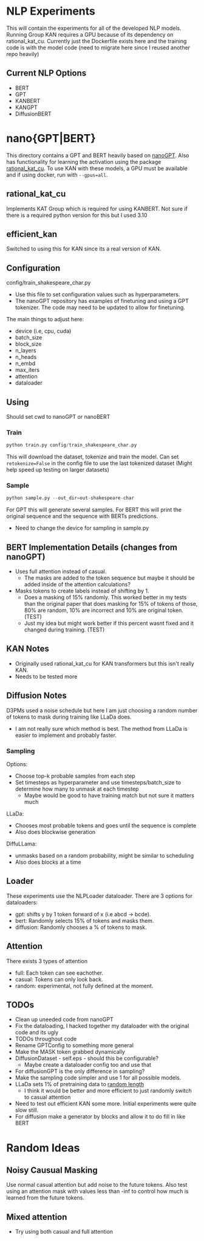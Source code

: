 # NLP Experiments
This will contain the experiments for all of the developed NLP models. Running Group KAN requires a GPU because of its dependency on rational_kat_cu. Currently just the Dockerfile exists here and the training code is with the model code (need to migrate here since I reused another repo heavily)

## Current NLP Options
* BERT
* GPT
* KANBERT
* KANGPT
* DiffusionBERT

# nano{GPT|BERT}
This directory contains a GPT and BERT heavily based on [nanoGPT](https://github.com/karpathy/nanoGPT). Also has functionality for learning the activation using the package [rational_kat_cu](https://github.com/Adamdad/rational_kat_cu). To use KAN with these models, a GPU must be available and if using docker, run with `--gpus=all`.


## rational_kat_cu
Implements KAT Group which is required for using KANBERT. Not sure if there is a required python version for this but I used 3.10

## efficient_kan
Switched to using this for KAN since its a real version of KAN.


## Configuration
config/train_shakespeare_char.py
* Use this file to set configuration values such as hyperparameters.
* The nanoGPT repository has examples of finetuning and using a GPT tokenizer. The code may need to be updated to allow for finetuning.

The main things to adjust here:
* device (i.e, cpu, cuda)
* batch_size
* block_size
* n_layers
* n_heads
* n_embd
* max_iters
* attention
* dataloader


## Using
Should set cwd to nanoGPT or nanoBERT
### Train
```python
python train.py config/train_shakespeare_char.py
```
This will download the dataset, tokenize and train the model. Can set `retokenize=False` in the config file to use the last tokenized dataset (Might help speed up testing on larger datasets)

### Sample
```python
python sample.py --out_dir=out-shakespeare-char
```
For GPT this will generate several samples. For BERT this will print the original sequence and the sequence with BERTs predictions.
* Need to change the device for sampling in sample.py


## BERT Implementation Details (changes from nanoGPT)
* Uses full attention instead of casual.
    - The masks are added to the token sequence but maybe it should be added inside of the attention calculations?
* Masks tokens to create labels instead of shifting by 1.
    - Does a masking of 15% randomly. This worked better in my tests than the original paper that does masking for 15% of tokens of those, 80% are random, 10% are incorrect and 10% are original token. (TEST)
    * Just my idea but might work better if this percent wasnt fixed and it changed during training. (TEST)

## KAN Notes
* Originally used rational_kat_cu for KAN transformers but this isn't really KAN.
* Needs to be tested more

## Diffusion Notes
D3PMs used a noise schedule but here I am just choosing a random number of tokens to mask during training like LLaDa does.
* I am not really sure which method is best. The method from LLaDa is easier to implement and probably faster.
### Sampling
Options:
* Choose top-k probable samples from each step
* Set timesteps as hyperparameter and use timesteps/batch_size to determine how many to unmask at each timestep
    - Maybe would be good to have training match but not sure it matters much

LLaDa:
- Chooses most probable tokens and goes until the sequence is complete
- Also does blockwise generation

DiffuLLama:
* unmasks based on a random probability, might be similar to scheduling
* Also does blocks at a time


## Loader
These experiments use the NLPLoader dataloader. There are 3 options for dataloaders:
* gpt: shifts y by 1 token forward of x (i.e abcd -> bcde).
* bert: Randomly selects 15% of tokens and masks them.
* diffusion: Randomly chooses a % of tokens to mask.

## Attention
There exists 3 types of attention
* full: Each token can see eachother.
* casual: Tokens can only look back.
* random: experimental, not fully defined at the moment.

## TODOs
* Clean up uneeded code from nanoGPT
* Fix the dataloading, I hacked together my dataloader with the original code and its ugly
* TODOs throughout code
* Rename GPTConfig to something more general
* Make the MASK token grabbed dynamically
* DiffusionDataset - self.eps - should this be configurable?
    - Maybe create a dataloader config too and use that
* For diffusionGPT is the only difference in sampling?
* Make the sampling code simpler and use 1 for all possible models.
* LLaDa sets 1% of pretraining data to [random length](https://github.com/ML-GSAI/LLaDA/blob/3f5e0d047382695c4c96224774d074d99e16befa/GUIDELINES.md)
    - I think it would be better and more efficient to just randomly switch to casual attention
* Need to test out efficient KAN some more. Initial experiments were quite slow still.
* For diffusion make a generator by blocks and allow it to do fill in like BERT


# Random Ideas
## Noisy Causual Masking
Use normal casual attention but add noise to the future tokens. Also test using an attention mask with values less than -inf to control how much is learned from the future tokens.

## Mixed attention
* Try using both casual and full attention


